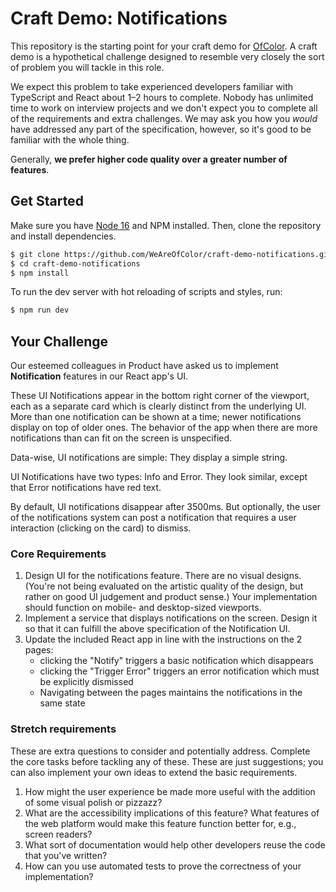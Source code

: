 # Craft Demo: Notifications

This repository is the starting point for your craft demo for [OfColor](https://www.ofcolor.com). A craft demo is a hypothetical challenge designed to resemble very closely the sort of problem you will tackle in this role.

We expect this problem to take experienced developers familiar with TypeScript and React about 1–2 hours to complete. Nobody has unlimited time to work on interview projects and we don't expect you to complete all of the requirements and extra challenges. We may ask you how you _would_ have addressed any part of the specification, however, so it's good to be familiar with the whole thing.

Generally, **we prefer higher code quality over a greater number of features**.

## Get Started

Make sure you have [Node 16](https://nodejs.org) and NPM installed. Then, clone the repository and install dependencies.

```bash
$ git clone https://github.com/WeAreOfColor/craft-demo-notifications.git
$ cd craft-demo-notifications
$ npm install
```

To run the dev server with hot reloading of scripts and styles, run:

```bash
$ npm run dev
```

## Your Challenge

Our esteemed colleagues in Product have asked us to implement **Notification** features in our React app's UI.

These UI Notifications appear in the bottom right corner of the viewport, each as a separate card which is clearly distinct from the underlying UI. More than one notification can be shown at a time; newer notifications display on top of older ones. The behavior of the app when there are more notifications than can fit on the screen is unspecified.

Data-wise, UI notifications are simple: They display a simple string.

UI Notifications have two types: Info and Error. They look similar, except that Error notifications have red text.

By default, UI notifications disappear after 3500ms. But optionally, the user of the notifications system can post a notification that requires a user interaction (clicking on the card) to dismiss.

### Core Requirements

1. Design UI for the notifications feature. There are no visual designs. (You're not being evaluated on the artistic quality of the design, but rather on good UI judgement and product sense.) Your implementation should function on mobile- and desktop-sized viewports.
2. Implement a service that displays notifications on the screen. Design it so that it can fulfill the above specification of the Notification UI.
3. Update the included React app in line with the instructions on the 2 pages:
   - clicking the "Notify" triggers a basic notification which disappears
   - clicking the "Trigger Error" triggers an error notification which must be explicitly dismissed
   - Navigating between the pages maintains the notifications in the same state

### Stretch requirements

These are extra questions to consider and potentially address. Complete the core tasks before tackling any of these. These are just suggestions; you can also implement your own ideas to extend the basic requirements.

1. How might the user experience be made more useful with the addition of some visual polish or pizzazz?
2. What are the accessibility implications of this feature? What features of the web platform would make this feature function better for, e.g., screen readers?
3. What sort of documentation would help other developers reuse the code that you've written?
4. How can you use automated tests to prove the correctness of your implementation?
